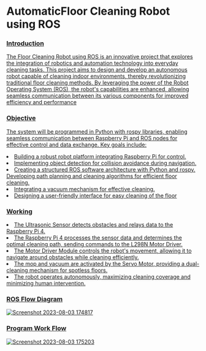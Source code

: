 # AutomaticFloor Cleaning Robot using ROS
### <u>Introduction
The Floor Cleaning Robot using ROS is an
innovative project that explores the integration
of robotics and automation technology into
everyday cleaning tasks. This project aims to
design and develop an autonomous robot
capable of cleaning
indoor environments, thereby revolutionizing
traditional floor cleaning methods. By
leveraging the power of the Robot Operating
System (ROS), the robot's capabilities are
enhanced, allowing seamless communication
between its various components for improved
efficiency and performance

### Objective
The system will be programmed in Python with rospy
libraries, enabling seamless communication between
Raspberry Pi and ROS nodes for effective control and
data exchange. Key goals include:
<li>Building a robust robot platform integrating
Raspberry Pi for control.</li>
<li>
Implementing object detection for collision
avoidance during navigation.</li>

<li>Creating a structured ROS software architecture with Python and rospy. Developing path planning and cleaning algorithms
for efficient floor cleaning.</li>
<li>Integrating a vacuum mechanism for effective
cleaning.</li>
<li>Designing a user-friendly interface for easy
cleaning of the floor</li>

### Working
<li>The Ultrasonic Sensor detects obstacles and relays data to
the Raspberry Pi 4.</li>
<li>The Raspberry Pi 4 processes the sensor data and
determines the optimal cleaning path, sending commands
to the L298N Motor Driver.</li>
<li>The Motor Driver Module controls the robot's movement,
allowing it to navigate around obstacles while cleaning
efficiently.</li>
<li>The mop and vacuum are activated by the Servo Motor,
providing a dual-cleaning mechanism for spotless floors.</li>
<li>The robot operates autonomously, maximizing cleaning
coverage and minimizing human intervention.</li>

### ROS Flow Diagram 
![Screenshot 2023-08-03 174817](https://github.com/akarshsnair/Automatic-Floor-Cleaning-Robot/assets/92806180/92a412ee-43fe-4d79-9ece-79fd6432c457)

### Program Work Flow
![Screenshot 2023-08-03 175203](https://github.com/akarshsnair/Automatic-Floor-Cleaning-Robot/assets/92806180/c2880cb8-de2c-4ba4-b4d0-ef436ff86da0)

